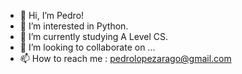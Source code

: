 - 👋 Hi, I’m Pedro!
- 👀 I’m interested in Python.
- 🌱 I’m currently studying A Level CS.
- 💞️ I’m looking to collaborate on ...
- 📫 How to reach me : pedrolopezarago@gmail.com

<!---
pedrolopezarago/pedrolopezarago is a ✨ special ✨ repository because its `README.md` (this file) appears on your GitHub profile.
You can click the Preview link to take a look at your changes.
--->
